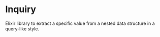 # Inquiry

Elixir library to extract a specific value from a nested data structure in a query-like style.
